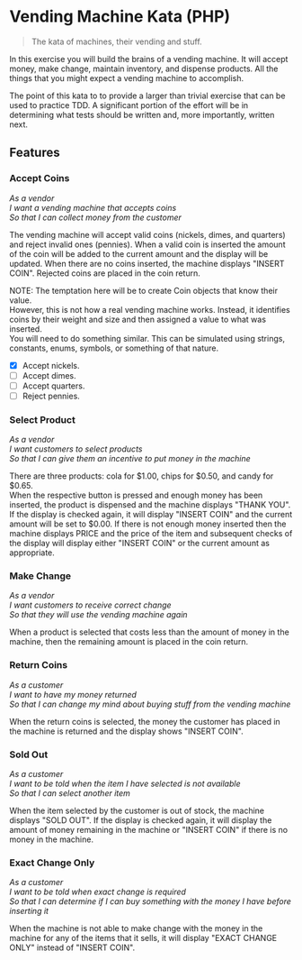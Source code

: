 Vending Machine Kata (PHP)
==========================
> The kata of machines, their vending and stuff.

In this exercise you will build the brains of a vending machine. It will accept 
money, make change, maintain inventory, and dispense products. All the things 
that you might expect a vending machine to accomplish.

The point of this kata to to provide a larger than trivial exercise that can be
used to practice TDD. A significant portion of the effort will be in 
determining what tests should be written and, more importantly, written next.

Features
--------

### Accept Coins

_As a vendor_  
_I want a vending machine that accepts coins_  
_So that I can collect money from the customer_  

The vending machine will accept valid coins (nickels, dimes, and quarters) and 
reject invalid ones (pennies). When a valid coin is inserted the amount of the 
coin will be added to the current amount and the display will be updated. When 
there are no coins inserted, the machine displays "INSERT COIN". Rejected coins 
are placed in the coin return.

NOTE: The temptation here will be to create Coin objects that know their value.  
However, this is not how a real vending machine works. Instead, it identifies 
coins by their weight and size and then assigned a value to what was inserted.  
You will need to do something similar. This can be simulated using strings, 
constants, enums, symbols, or something of that nature.

- [x] Accept nickels.
- [ ] Accept dimes.
- [ ] Accept quarters.
- [ ] Reject pennies.

### Select Product

_As a vendor_  
_I want customers to select products_  
_So that I can give them an incentive to put money in the machine_  

There are three products: cola for $1.00, chips for $0.50, and candy for $0.65.  
When the respective button is pressed and enough money has been inserted, the 
product is dispensed and the machine displays "THANK YOU".  If the display is 
checked again, it will display "INSERT COIN" and the current amount will be set 
to $0.00.  If there is not enough money inserted then the machine displays 
PRICE and the price of the item and subsequent checks of the display will 
display either "INSERT COIN" or the current amount as appropriate.

### Make Change

_As a vendor_  
_I want customers to receive correct change_  
_So that they will use the vending machine again_  

When a product is selected that costs less than the amount of money in the machine, then the remaining amount is placed
in the coin return.

### Return Coins

_As a customer_  
_I want to have my money returned_  
_So that I can change my mind about buying stuff from the vending machine_  

When the return coins is selected, the money the customer has placed in the 
machine is returned and the display shows "INSERT COIN".

### Sold Out

_As a customer_  
_I want to be told when the item I have selected is not available_  
_So that I can select another item_  

When the item selected by the customer is out of stock, the machine displays 
"SOLD OUT".  If the display is checked again, it will display the amount of 
money remaining in the machine or "INSERT COIN" if there is no money in the 
machine.

### Exact Change Only

_As a customer_  
_I want to be told when exact change is required_  
_So that I can determine if I can buy something with the money I have before inserting it_  

When the machine is not able to make change with the money in the machine for 
any of the items that it sells, it will display "EXACT CHANGE ONLY" instead of 
"INSERT COIN".
